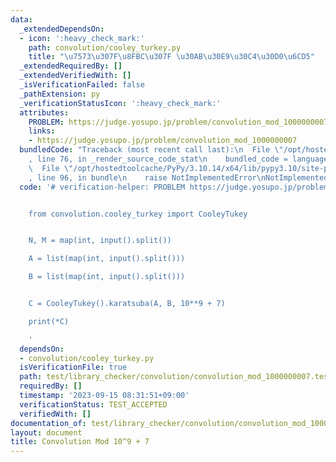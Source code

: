 ```yaml
---
data:
  _extendedDependsOn:
  - icon: ':heavy_check_mark:'
    path: convolution/cooley_turkey.py
    title: "\u7573\u307F\u8FBC\u307F \u30AB\u30E9\u30C4\u30D0\u6CD5"
  _extendedRequiredBy: []
  _extendedVerifiedWith: []
  _isVerificationFailed: false
  _pathExtension: py
  _verificationStatusIcon: ':heavy_check_mark:'
  attributes:
    PROBLEM: https://judge.yosupo.jp/problem/convolution_mod_1000000007
    links:
    - https://judge.yosupo.jp/problem/convolution_mod_1000000007
  bundledCode: "Traceback (most recent call last):\n  File \"/opt/hostedtoolcache/PyPy/3.10.14/x64/lib/pypy3.10/site-packages/onlinejudge_verify/documentation/build.py\"\
    , line 76, in _render_source_code_stat\n    bundled_code = language.bundle(\n\
    \  File \"/opt/hostedtoolcache/PyPy/3.10.14/x64/lib/pypy3.10/site-packages/onlinejudge_verify/languages/python.py\"\
    , line 96, in bundle\n    raise NotImplementedError\nNotImplementedError\n"
  code: '# verification-helper: PROBLEM https://judge.yosupo.jp/problem/convolution_mod_1000000007


    from convolution.cooley_turkey import CooleyTukey


    N, M = map(int, input().split())

    A = list(map(int, input().split()))

    B = list(map(int, input().split()))


    C = CooleyTukey().karatsuba(A, B, 10**9 + 7)

    print(*C)

    '
  dependsOn:
  - convolution/cooley_turkey.py
  isVerificationFile: true
  path: test/library_checker/convolution/convolution_mod_1000000007.test.py
  requiredBy: []
  timestamp: '2023-09-15 08:31:51+09:00'
  verificationStatus: TEST_ACCEPTED
  verifiedWith: []
documentation_of: test/library_checker/convolution/convolution_mod_1000000007.test.py
layout: document
title: Convolution Mod 10^9 + 7
---
```

